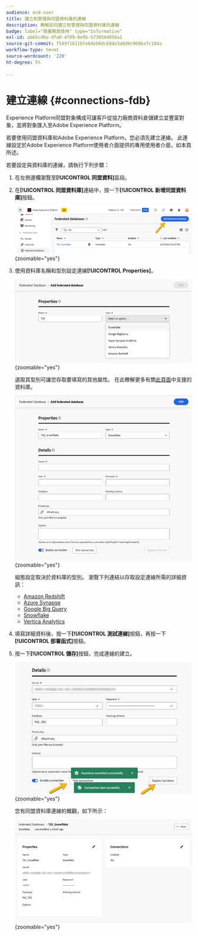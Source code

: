 ```yaml
---
audience: end-user
title: 建立和管理與同盟資料庫的連線
description: 瞭解如何建立和管理與同盟資料庫的連線
badge: label="限量開放使用" type="Informative"
exl-id: ab65cd8a-dfa0-4f09-8e9b-5730564050a1
source-git-commit: f549f1611bfe6deb6dc684e3a0d9c968ba7c184a
workflow-type: tm+mt
source-wordcount: '220'
ht-degree: 5%

---
```


# 建立連線 {#connections-fdb}

Experience Platform同盟對象構成可讓客戶從協力廠商資料倉儲建立並豐富對象，並將對象匯入至Adobe Experience Platform。

若要使用同盟資料庫和Adobe Experience Platform，您必須先建立連線。 此連線設定於Adobe Experience Platform使用者介面提供的專用使用者介面，如本頁所述。

若要設定與資料庫的連線，請執行下列步驟：

1. 在左側邊欄瀏覽至&#x200B;**[!UICONTROL 同盟資料]**&#x200B;區段。

1. 在&#x200B;**[!UICONTROL 同盟資料庫]**&#x200B;連結中，按一下&#x200B;**[!UICONTROL 新增同盟資料庫]**&#x200B;按鈕。

   ![](assets/connections_list.png){zoomable="yes"}

1. 使用資料庫名稱和型別設定連線&#x200B;**[!UICONTROL Properties]**。

   ![](assets/connections_name.png){zoomable="yes"}

   選取其型別可讓您存取要填寫的其他屬性。 在此瞭解更多有關[此頁面](federated-db.md)中支援的資料庫。

   ![](assets/connections_details.png){zoomable="yes"}

   組態設定取決於資料庫的型別。 瀏覽下列連結以存取設定連線所需的詳細資訊：

   * [Amazon Redshift](federated-db.md#amazon-redshift)
   * [Azure Synapse](federated-db.md#azure-synapse-redshift)
   * [Google Big Query](federated-db.md#google-big-query)
   * [Snowflake](federated-db.md#snowflake)
   * [Vertica Analytics](federated-db.md#vertica-analytics)

1. 填寫詳細資料後，按一下&#x200B;**[!UICONTROL 測試連線]**&#x200B;按鈕，再按一下&#x200B;**[!UICONTROL 部署函式]**&#x200B;按鈕。

1. 按一下&#x200B;**[!UICONTROL 儲存]**&#x200B;按鈕，完成連線的建立。

   ![](assets/connections_testdeploy.png){zoomable="yes"}

   您有同盟資料庫連線的概觀，如下所示：

   ![](assets/connections_overview.png){zoomable="yes"}
